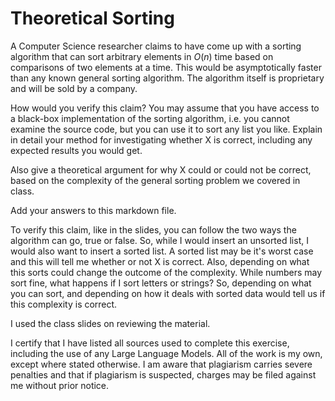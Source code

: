 # Theoretical Sorting

A Computer Science researcher claims to have come up with a sorting algorithm
that can sort arbitrary elements in $O(n)$ time based on comparisons of two
elements at a time. This would be asymptotically faster than any known general
sorting algorithm. The algorithm itself is proprietary and will be sold by a
company.

How would you verify this claim? You may assume that you have access to a
black-box implementation of the sorting algorithm, i.e. you cannot examine the
source code, but you can use it to sort any list you like. Explain in detail
your method for investigating whether X is correct, including any expected
results you would get.

Also give a theoretical argument for why X could or could not be correct, based
on the complexity of the general sorting problem we covered in class.

Add your answers to this markdown file.

To verify this claim, like in the slides, you can follow the two ways the 
algorithm can go, true or false. So, while I would insert an unsorted list, I 
would also want to insert a sorted list. A sorted list may be it's worst case 
and this will tell me whether or not X is correct. Also, depending on what this 
sorts could change the outcome of the complexity. While numbers may sort fine, 
what happens if I sort letters or strings? So, depending on what you can 
sort, and depending on how it deals with sorted data would tell us if this
complexity is correct.

I used the class slides on reviewing the material.

I certify that I have listed all sources used to complete this exercise, including the use of any Large Language Models. All of the work is my own, except where stated otherwise. I am aware that plagiarism carries severe penalties and that if plagiarism is suspected, charges may be filed against me without prior notice.
